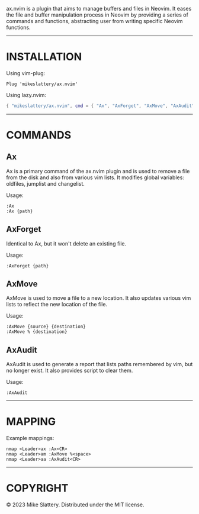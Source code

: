 ax.nvim is a plugin that aims to manage buffers and files in Neovim. It eases the file and buffer manipulation process in Neovim by providing a series of commands and functions, abstracting user from writing specific Neovim functions.

---

# INSTALLATION

Using vim-plug:

```vim
Plug 'mikeslattery/ax.nvim'
```

Using lazy.nvim:

```lua
{ "mikeslattery/ax.nvim", cmd = { "Ax", "AxForget", "AxMove", "AxAudit" } }
```

---

# COMMANDS

## Ax

Ax is a primary command of the ax.nvim plugin and is used to remove a file from the disk and also from various vim lists. It modifies global variables: oldfiles, jumplist and changelist.

Usage:

```vim
:Ax
:Ax {path}
```

## AxForget

Identical to Ax, but it won't delete an existing file.

Usage:

```vim
:AxForget {path}
```

## AxMove

AxMove is used to move a file to a new location. It also updates various vim lists to reflect the new location of the file.

Usage:

```vim
:AxMove {source} {destination}
:AxMove % {destination}
```

## AxAudit

AxAudit is used to generate a report that lists paths remembered by vim, but no longer exist. It also provides script to clear them.

Usage:

```vim
:AxAudit
```

---

# MAPPING

Example mappings:

```vim
nmap <Leader>ax :Ax<CR>
nmap <Leader>am :AxMove %<space>
nmap <Leader>aa :AxAudit<CR>
```

---

# COPYRIGHT

© 2023 Mike Slattery. Distributed under the MIT license.

